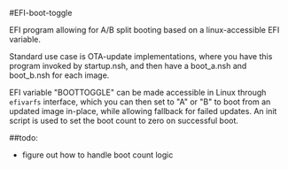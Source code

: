 #EFI-boot-toggle

EFI program allowing for A/B split booting based on a linux-accessible EFI variable.

Standard use case is OTA-update implementations, where you have this program invoked by startup.nsh, and then have a boot_a.nsh and boot_b.nsh for each image.

EFI variable "BOOTTOGGLE" can be made accessible in Linux through `efivarfs` interface, which you can then set to "A" or "B" to boot from an updated image in-place, while allowing fallback for failed updates.  An init script is used to set the boot count to zero on successful boot.

##todo:

- figure out how to handle boot count logic
